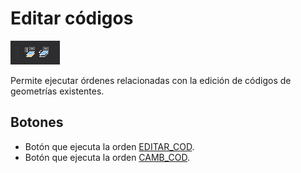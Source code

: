 # Editar códigos

![Barra de herramientas Editar Códigos](../../../../.gitbook/assets/EditarCodigos.PNG)

Permite ejecutar órdenes relacionadas con la edición de códigos de geometrías existentes.

## Botones

* Botón que ejecuta la orden [EDITAR\_COD](../ventana-de-dibujo/ordenes/e/editar-cod.md).
* Botón que ejecuta la orden [CAMB\_COD](../ventana-de-dibujo/ordenes/c/camb-cod.md).
